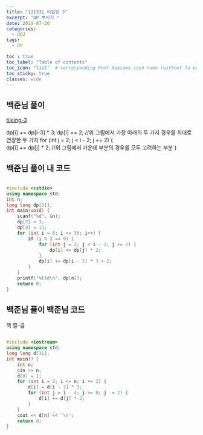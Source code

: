 ```yaml
---
title: "[2133] 타일링 3"
excerpt: "DP 뿌시기 "
date: 2019-07-20
categories:
  - BOJ
tags:
  - DP

toc : true
toc_label: "Table of contents"
toc_icon: "list"  # corresponding Font Awesome icon name (without fa prefix)
toc_sticky: true
classes: wide  
---
```


## 백준님 풀이

[tileing-3](/assets/images/boj/2133.jpg)  

dp[i] += dp[i-3] * 3;
dp[i] += 2; //위 그림에서 가장 아래의 두 가지 경우를 최대로 연장한 두 가지
for (int j = 2; j < i - 2; j += 2) {  
    dp[i] += dp[j] * 2; //위 그림에서 가운데 부분의 경우를 모두 고려하는 부분 
}  

## 백준님 풀이 내 코드

```cpp

#include <cstdio>
using namespace std;
int n;
long long dp[31];
int main(void) {
	scanf("%d", &n);
	dp[2] = 3;
	dp[4] = 11;
	for (int i = 6; i <= 30; i++) {
		if (i % 2 == 0) {
			for (int j = 2; j < i - 2; j += 2) {
				dp[i] += dp[j] * 2;
			}
			dp[i] += dp[i - 2] * 3 + 2;
		}
	}
	printf("%lld\n", dp[n]);
	return 0;
}

```

## 백준님 풀이 백준님 코드

핵 깔-끔  

```cpp

#include <iostream>
using namespace std;
long long d[31];
int main() {
	int n;
	cin >> n;
	d[0] = 1;
	for (int i = 2; i <= n; i += 2) {
		d[i] = d[i - 2] * 3;
		for (int j = i - 4; j >= 0; j -= 2) {
			d[i] += d[j] * 2;
		}
	}
	cout << d[n] << '\n';
	return 0;
}

```